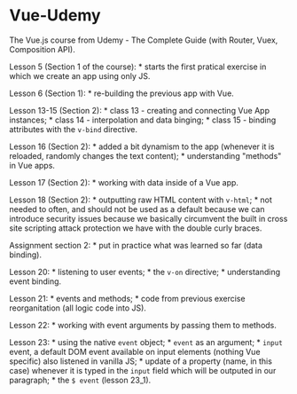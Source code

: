 # Vue-Udemy
The Vue.js course from Udemy - The Complete Guide (with Router, Vuex, Composition API).

Lesson 5 (Section 1 of the course):
    * starts the first pratical exercise in which we create an
    app using only JS.

Lesson 6 (Section 1):
    * re-building the previous app with Vue.

Lesson 13-15 (Section 2):
    * class 13 - creating and connecting Vue App instances;
    * class 14 - interpolation and data binging;
    * class 15 - binding attributes with the `v-bind` directive.

Lesson 16 (Section 2):
    * added a bit dynamism to the app (whenever it is reloaded, randomly changes the text content);
    * understanding "methods" in Vue apps.

Lesson 17 (Section 2):
    * working with data inside of a Vue app.

Lesson 18 (Section 2):
    * outputting raw HTML content with `v-html`;
    * not needed to often, and should not be used as a default because we can introduce security issues because we basically circumvent the built in cross site scripting attack protection we have with the double curly braces.

Assignment section 2:
    * put in practice what was learned so far (data binding).

Lesson 20:
    * listening to user events;
    * the `v-on` directive;
    * understanding event binding.

Lesson 21:
    * events and methods;
    * code from previous exercise reorganitation (all logic code into JS).

Lesson 22:
    * working with event arguments by passing them to methods.

Lesson 23:
    * using the native `event` object;
    * `event` as an argument;
    * `input` event, a default DOM event available on input elements (nothing Vue specific) also listened in vanilla JS;
    * update of a property (name, in this case) whenever it is typed in the `input` field which will be outputed in our paragraph;
    * the `$ event` (lesson 23_1).
